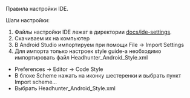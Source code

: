 Правила настройки IDE. 

Шаги настройки:
1. Файлы настройки IDE лежат в директории [docs/ide-settings](/).
2. Скачиваем их на компьютер
3. В Android Studio импортируем при помощи File -> Import Settings
4. Для импорта только настроек style guide-a необходимо импортировать файл Headhunter_Android_Style.xml
* Preferences -> Editor -> Code Style
* В блоке Scheme нажать на иконку шестеренки и выбрать пункт Import scheme...
* Выбрать Headhunter_Android_Style.xml

